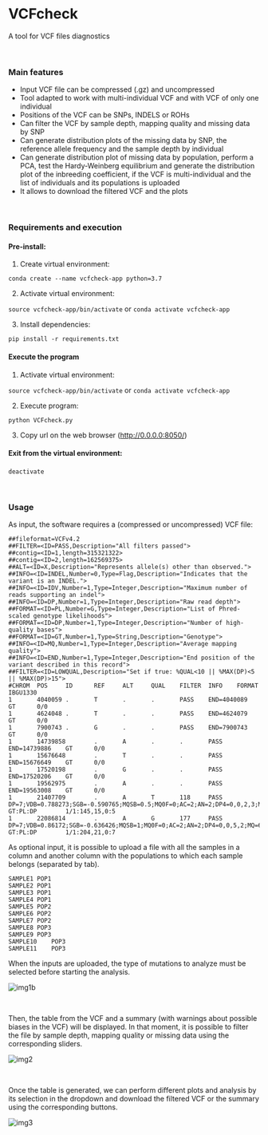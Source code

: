 
# VCFcheck
A tool for VCF files diagnostics
&nbsp;

&nbsp;
  
### Main features

- Input VCF file can be compressed (.gz) and uncompressed
- Tool adapted to work with multi-individual VCF and with VCF of only one individual
- Positions of the VCF can be SNPs, INDELS or ROHs
- Can filter the VCF by sample depth, mapping quality and missing data by SNP
- Can generate distribution plots of the missing data by SNP, the reference allele frequency and the sample depth by individual
- Can generate distribution plot of missing data by population, perform a PCA, test the Hardy-Weinberg equilibrium and generate the distribution plot of the inbreeding coefficient, if the VCF is multi-individual and the list of individuals and its populations is uploaded
- It allows to download the filtered VCF and the plots
&nbsp;

&nbsp;
  
### Requirements and execution

#### Pre-install:

1. Create virtual environment:

```conda create --name vcfcheck-app python=3.7```
  
2. Activate virtual environment:

```source vcfcheck-app/bin/activate```
  or
```conda activate vcfcheck-app```

3. Install dependencies:

```pip install -r requirements.txt```
  
#### Execute the program
  
1. Activate virtual environment:

```source vcfcheck-app/bin/activate```
  or
```conda activate vcfcheck-app```

2. Execute program:

```python VCFcheck.py```
  
3. Copy url on the web browser (http://0.0.0.0:8050/)
  
#### Exit from the virtual environment:
  
```deactivate```
&nbsp;

&nbsp;
  
### Usage
  
As input, the software requires a (compressed or uncompressed) VCF file:

```
##fileformat=VCFv4.2
##FILTER=<ID=PASS,Description="All filters passed">
##contig=<ID=1,length=315321322>
##contig=<ID=2,length=162569375>
##ALT=<ID=X,Description="Represents allele(s) other than observed.">
##INFO=<ID=INDEL,Number=0,Type=Flag,Description="Indicates that the variant is an INDEL.">
##INFO=<ID=IDV,Number=1,Type=Integer,Description="Maximum number of reads supporting an indel">
##INFO=<ID=DP,Number=1,Type=Integer,Description="Raw read depth">
##FORMAT=<ID=PL,Number=G,Type=Integer,Description="List of Phred-scaled genotype likelihoods">
##FORMAT=<ID=DP,Number=1,Type=Integer,Description="Number of high-quality bases">
##FORMAT=<ID=GT,Number=1,Type=String,Description="Genotype">
##INFO=<ID=MQ,Number=1,Type=Integer,Description="Average mapping quality">
##INFO=<ID=END,Number=1,Type=Integer,Description="End position of the variant described in this record">
##FILTER=<ID=LOWQUAL,Description="Set if true: %QUAL<10 || %MAX(DP)<5 || %MAX(DP)>15">
#CHROM  POS     ID      REF     ALT     QUAL    FILTER  INFO    FORMAT  IBGU1330
1       4040059 .       T       .       .       PASS    END=4040089     GT      0/0
1       4624048 .       T       .       .       PASS    END=4624079     GT      0/0
1       7900743 .       G       .       .       PASS    END=7900743     GT      0/0
1       14739858        .       A       .       .       PASS    END=14739886    GT      0/0
1       15676648        .       T       .       .       PASS    END=15676649    GT      0/0
1       17520198        .       G       .       .       PASS    END=17520206    GT      0/0
1       19562975        .       A       .       .       PASS    END=19563008    GT      0/0
1       21407709        .       A       T       118     PASS    DP=7;VDB=0.788273;SGB=-0.590765;MQSB=0.5;MQ0F=0;AC=2;AN=2;DP4=0,0,2,3;MQ=53     GT:PL:DP        1/1:145,15,0:5
1       22086814        .       A       G       177     PASS    DP=7;VDB=0.86172;SGB=-0.636426;MQSB=1;MQ0F=0;AC=2;AN=2;DP4=0,0,5,2;MQ=60        GT:PL:DP        1/1:204,21,0:7
```
  
As optional input, it is possible to upload a file with all the samples in a column and another column with the populations to which each sample belongs (separated by tab).

```
SAMPLE1	POP1
SAMPLE2	POP1
SAMPLE3	POP1
SAMPLE4	POP1
SAMPLE5	POP2
SAMPLE6	POP2
SAMPLE7	POP2
SAMPLE8	POP3
SAMPLE9	POP3
SAMPLE10	POP3
SAMPLE11	POP3
```

When the inputs are uploaded, the type of mutations to analyze must be selected before starting the analysis. 

![img1b](https://user-images.githubusercontent.com/30473077/57376107-81077880-719f-11e9-8ab3-7b3675d4c705.png)
&nbsp;

&nbsp;
  
Then, the table from the VCF and a summary (with warnings about possible biases in the VCF) will be displayed. In that moment, it is possible to filter the file by sample depth, mapping quality or missing data using the corresponding sliders.

![img2](https://user-images.githubusercontent.com/30473077/57376314-fd9a5700-719f-11e9-91b1-78f81253aaf6.png)
&nbsp;

&nbsp;
  
Once the table is generated, we can perform different plots and analysis by its selection in the dropdown and download the filtered VCF or the summary using the corresponding buttons.

![img3](https://user-images.githubusercontent.com/30473077/57376321-fffcb100-719f-11e9-839b-42f8abd79580.png)
